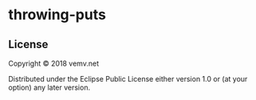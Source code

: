 # throwing-puts

## License

Copyright © 2018 vemv.net

Distributed under the Eclipse Public License either version 1.0 or (at your option) any later version.

